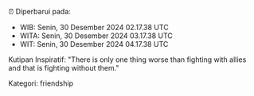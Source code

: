 ⏰ Diperbarui pada:
- WIB: Senin, 30 Desember 2024 02.17.38 UTC
- WITA: Senin, 30 Desember 2024 03.17.38 UTC
- WIT: Senin, 30 Desember 2024 04.17.38 UTC

Kutipan Inspiratif:
"There is only one thing worse than fighting with allies and that is fighting without them."


Kategori: friendship

